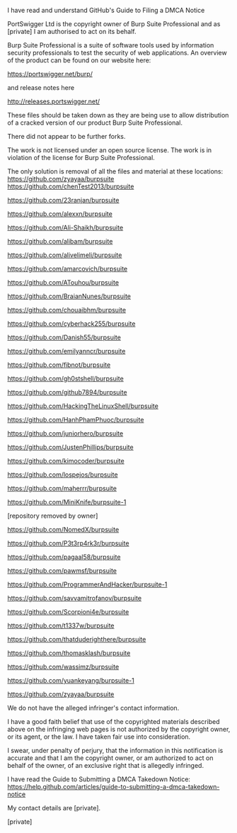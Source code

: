 I have read and understand GitHub's Guide to Filing a DMCA Notice

PortSwigger Ltd is the copyright owner of Burp Suite Professional and as [private] I am authorised to act on its behalf.

Burp Suite Professional is a suite of software tools used by information security professionals to test the security of web applications. An overview of the product can be found on our website here:

https://portswigger.net/burp/

and release notes here

http://releases.portswigger.net/

These files should be taken down as they are being use to allow distribution of a cracked version of our product Burp Suite Professional.

There did not appear to be further forks.

The work is not licensed under an open source license. The work is in violation of the license for Burp Suite Professional.

The only solution is removal of all the files and material at these locations: https://github.com/zyayaa/burpsuite  
https://github.com/chenTest2013/burpsuite  

https://github.com/23ranjan/burpsuite

https://github.com/alexxn/burpsuite

https://github.com/Ali-Shaikh/burpsuite

https://github.com/alibam/burpsuite

https://github.com/alivelimeli/burpsuite

https://github.com/amarcovich/burpsuite

https://github.com/ATouhou/burpsuite

https://github.com/BraianNunes/burpsuite

https://github.com/chouaibhm/burpsuite

https://github.com/cyberhack255/burpsuite

https://github.com/Danish55/burpsuite

https://github.com/emilyanncr/burpsuite

https://github.com/fibnot/burpsuite

https://github.com/gh0stshell/burpsuite

https://github.com/github7894/burpsuite

https://github.com/HackingTheLinuxShell/burpsuite

https://github.com/HanhPhamPhuoc/burpsuite

https://github.com/juniorhero/burpsuite

https://github.com/JustenPhillips/burpsuite

https://github.com/kimocoder/burpsuite

https://github.com/lospejos/burpsuite

https://github.com/maherrr/burpsuite

https://github.com/MiniKnife/burpsuite-1

[repository removed by owner]

https://github.com/NomedX/burpsuite

https://github.com/P3t3rp4rk3r/burpsuite

https://github.com/pagaal58/burpsuite

https://github.com/pawmsf/burpsuite

https://github.com/ProgrammerAndHacker/burpsuite-1

https://github.com/savvamitrofanov/burpsuite

https://github.com/Scorpioni4e/burpsuite

https://github.com/t1337w/burpsuite

https://github.com/thatduderighthere/burpsuite

https://github.com/thomasklash/burpsuite

https://github.com/wassimz/burpsuite

https://github.com/yuankeyang/burpsuite-1

https://github.com/zyayaa/burpsuite

We do not have the alleged infringer's contact information.

I have a good faith belief that use of the copyrighted materials described above on the infringing web pages is not authorized by the copyright owner, or its agent, or the law. I have taken fair use into consideration.

I swear, under penalty of perjury, that the information in this notification is accurate and that I am the copyright owner, or am authorized to act on behalf of the owner, of an exclusive right that is allegedly infringed.

I have read the Guide to Submitting a DMCA Takedown Notice: https://help.github.com/articles/guide-to-submitting-a-dmca-takedown-notice

My contact details are [private].

[private]
